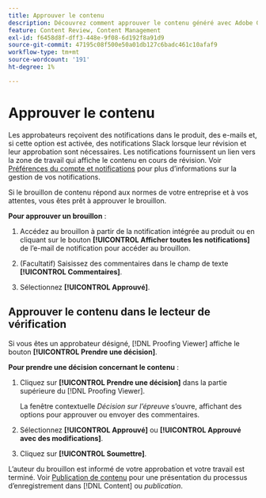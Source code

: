 ```yaml
---
title: Approuver le contenu
description: Découvrez comment approuver le contenu généré avec Adobe GenStudio for Performance Marketing.
feature: Content Review, Content Management
exl-id: f6458d8f-dff3-448e-9f08-6d192f8a91d9
source-git-commit: 47195c08f500e50a01db127c6badc461c10afaf9
workflow-type: tm+mt
source-wordcount: '191'
ht-degree: 1%

---
```


# Approuver le contenu

Les approbateurs reçoivent des notifications dans le produit, des e-mails et, si cette option est activée, des notifications Slack lorsque leur révision et leur approbation sont nécessaires. Les notifications fournissent un lien vers la zone de travail qui affiche le contenu en cours de révision. Voir [Préférences du compte et notifications](https://experienceleague.adobe.com/en/docs/core-services/interface/features/account-preferences) pour plus d’informations sur la gestion de vos notifications.

Si le brouillon de contenu répond aux normes de votre entreprise et à vos attentes, vous êtes prêt à approuver le brouillon.

**Pour approuver un brouillon** :

1. Accédez au brouillon à partir de la notification intégrée au produit ou en cliquant sur le bouton **[!UICONTROL Afficher toutes les notifications]** de l’e-mail de notification pour accéder au brouillon.

1. (Facultatif) Saisissez des commentaires dans le champ de texte **[!UICONTROL Commentaires]**.

1. Sélectionnez **[!UICONTROL Approuvé]**.

## Approuver le contenu dans le lecteur de vérification

Si vous êtes un approbateur désigné, [!DNL Proofing Viewer] affiche le bouton **[!UICONTROL Prendre une décision]**.

**Pour prendre une décision concernant le contenu** :

1. Cliquez sur **[!UICONTROL Prendre une décision]** dans la partie supérieure du [!DNL Proofing Viewer].

   La fenêtre contextuelle _Décision sur l’épreuve_ s’ouvre, affichant des options pour approuver ou envoyer des commentaires.

1. Sélectionnez **[!UICONTROL Approuvé]** ou **[!UICONTROL Approuvé avec des modifications]**.

1. Cliquez sur **[!UICONTROL Soumettre]**.

L’auteur du brouillon est informé de votre approbation et votre travail est terminé. Voir [Publication de contenu](/help/user-guide/approvals/publish-content.md) pour une présentation du processus d’enregistrement dans [!DNL Content] ou _publication_.
